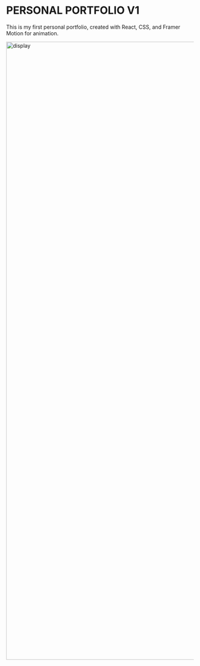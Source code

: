 # PERSONAL PORTFOLIO V1

This is my first personal portfolio, created with React, CSS, and Framer Motion for animation.

<img width="1654" alt="display" src="https://user-images.githubusercontent.com/92968661/169762989-c0e50c62-9f47-4a97-bfb2-b57cdd49a7f4.png">